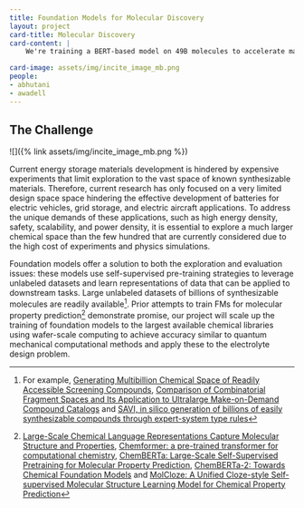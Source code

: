 ```yaml
---
title: Foundation Models for Molecular Discovery
layout: project
card-title: Molecular Discovery
card-content: |
    We're training a BERT-based model on 49B molecules to accelerate material discovery and enable Generative AI for molecular design.

card-image: assets/img/incite_image_mb.png
people:
- abhutani
- awadell
---
```


## The Challenge

![]({% link assets/img/incite_image_mb.png %})

Current energy storage materials development is hindered by expensive experiments that limit exploration to the vast space of known synthesizable materials. Therefore, current research has only focused on a very limited design space space hindering the effective development of batteries for electric vehicles, grid storage, and electric aircraft applications. To address the unique demands of these applications, such as high energy density, safety, scalability, and power density, it is essential to explore a much larger chemical space than the few hundred that are currently considered due to the high cost of experiments and physics simulations.

Foundation models  offer a solution to both the exploration and evaluation issues: these models use self-supervised pre-training strategies to leverage unlabeled datasets and learn representations of data that can be applied to downstream tasks.  Large unlabeled datasets of billions of synthesizable molecules are readily available[^1]. Prior attempts to train FMs for molecular property prediction[^2] demonstrate promise, our project will scale up the training of foundation models to the largest available chemical libraries using wafer-scale computing to achieve accuracy similar to quantum mechanical computational methods and apply these to the electrolyte design problem.

[^1]: For example, [Generating Multibillion Chemical Space of Readily Accessible Screening Compounds](https://doi.org/10.1016/j.isci.2020.101681), [Comparison of Combinatorial Fragment Spaces and Its Application to Ultralarge Make-on-Demand Compound Catalogs](https://doi.org/10.1021/acs.jcim.1c01378) and [SAVI, in silico generation of billions of easily synthesizable compounds through expert-system type rules](https://doi.org/10.1038/s41597-020-00727-4)

[^2]: [Large-Scale Chemical Language Representations Capture Molecular Structure and Properties](https://doi.org/10.48550/arXiv.2106.09553), [Chemformer: a pre-trained transformer for computational chemistry](https://dx.doi.org/10.1088/2632-2153/ac3ffb), [ChemBERTa: Large-Scale Self-Supervised Pretraining for Molecular Property Prediction](https://arxiv.org/abs/2010.09885), [ChemBERTa-2: Towards Chemical Foundation Models](https://doi.org/10.48550/arXiv.2209.01712) and [MolCloze: A Unified Cloze-style Self-supervised Molecular Structure Learning Model for Chemical Property Prediction](https://doi.org/10.1109/BIBM52615.2021.9669794)

